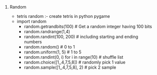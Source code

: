 1.  Random

    - tetris random :- create tetris in python pygame
    - import random
      - random.getrandbits(100) # Get a random integer having 100 bits
      - random.randrange(1,4)
      - random.randint(100, 200) # including starting and ending numbers
      - random.random() # 0 to 1
      - random.uniform(1, 5) # 1 to 5
      - random.randint(0, i) for i in range(10) # shuffle list
      - random.choice([1,,4,7,5,8]) # randomly pick 1 value
      - random.sample([1,,4,7,5,8], 2) # pick 2 sample
